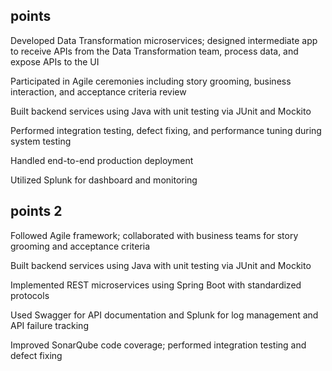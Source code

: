 ## points 

Developed Data Transformation microservices; designed intermediate app to receive APIs from the Data Transformation team, process data, and expose APIs to the UI

Participated in Agile ceremonies including story grooming, business interaction, and acceptance criteria review

Built backend services using Java with unit testing via JUnit and Mockito

Performed integration testing, defect fixing, and performance tuning during system testing

Handled end-to-end production deployment

Utilized Splunk for dashboard and monitoring

## points 2
Followed Agile framework; collaborated with business teams for story grooming and acceptance criteria

Built backend services using Java with unit testing via JUnit and Mockito

Implemented REST microservices using Spring Boot with standardized protocols

Used Swagger for API documentation and Splunk for log management and API failure tracking

Improved SonarQube code coverage; performed integration testing and defect fixing



